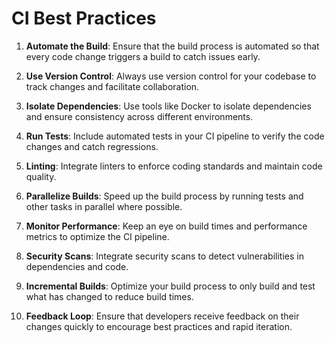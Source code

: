 # CI Best Practices

1. **Automate the Build**: Ensure that the build process is automated so that every code change triggers a build to catch issues early.

2. **Use Version Control**: Always use version control for your codebase to track changes and facilitate collaboration.

3. **Isolate Dependencies**: Use tools like Docker to isolate dependencies and ensure consistency across different environments.

4. **Run Tests**: Include automated tests in your CI pipeline to verify the code changes and catch regressions.

5. **Linting**: Integrate linters to enforce coding standards and maintain code quality.

6. **Parallelize Builds**: Speed up the build process by running tests and other tasks in parallel where possible.

7. **Monitor Performance**: Keep an eye on build times and performance metrics to optimize the CI pipeline.

8. **Security Scans**: Integrate security scans to detect vulnerabilities in dependencies and code.

9. **Incremental Builds**: Optimize your build process to only build and test what has changed to reduce build times.

10. **Feedback Loop**: Ensure that developers receive feedback on their changes quickly to encourage best practices and rapid iteration.